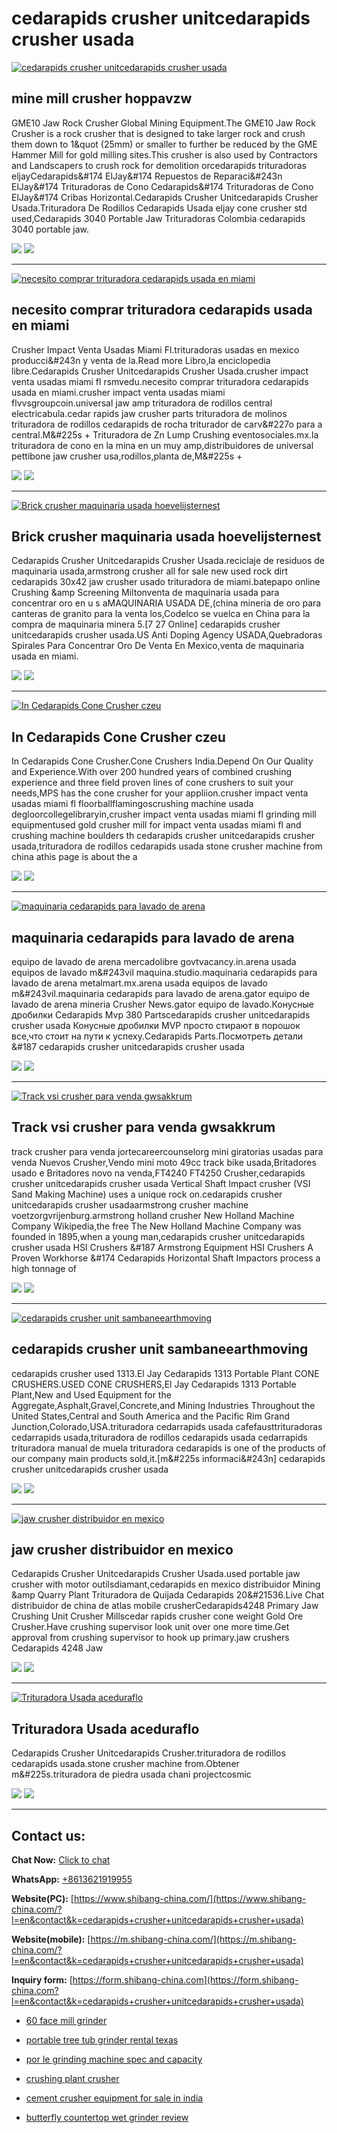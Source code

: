 # cedarapids crusher unitcedarapids crusher usada

<a href="https://swt.shibang-china.com/?l=en&img&k=cedarapids+crusher+unitcedarapids+crusher+usada" target="_blank">![cedarapids crusher unitcedarapids crusher usada](http://static.shibang-china.com/all-800x300/1073.jpg)</a>

## mine mill crusher hoppavzw
GME10 Jaw Rock Crusher Global Mining Equipment.The GME10 Jaw Rock Crusher is a rock crusher that is designed to take larger rock and crush them down to 1&quot (25mm) or smaller to further be reduced by the GME Hammer Mill for gold milling sites.This crusher is also used by Contractors and Landscapers to crush rock for demolition orcedarapids trituradoras eljayCedarapids&#174 ElJay&#174 Repuestos de Reparaci&#243n ElJay&#174 Trituradoras de Cono Cedarapids&#174 Trituradoras de Cono ElJay&#174 Cribas Horizontal.Cedarapids Crusher Unitcedarapids Crusher Usada.Trituradora De Rodillos Cedarapids Usada eljay cone crusher std used,Cedarapids 3040 Portable Jaw Trituradoras Colombia cedarapids 3040 portable jaw.


<a href="https://whatsapp.shibangsoft.com/WhatsApp.php" target="_blank" title="WhatsApp">![](http://static.shibang-china.com/icon/whatsapp.png)</a> <a href="https://swt.shibang-china.com/?l=en&icon&k=cedarapids+crusher+unitcedarapids+crusher+usada" target="_blank">![](http://static.shibang-china.com/icon/chat-en.png)</a>

---

<a href="https://swt.shibang-china.com/?l=en&img&k=cedarapids+crusher+unitcedarapids+crusher+usada" target="_blank">![necesito comprar trituradora cedarapids usada en miami](http://static.shibang-china.com/all-800x300/178.jpg)</a>

## necesito comprar trituradora cedarapids usada en miami
Crusher Impact Venta Usadas Miami Fl.trituradoras usadas en mexico producci&#243n y venta de la.Read more Libro,la enciclopedia libre.Cedarapids Crusher Unitcedarapids Crusher Usada.crusher impact venta usadas miami fl rsmvedu.necesito comprar trituradora cedarapids usada en miami.crusher impact venta usadas miami flvvsgroupcoin.universal jaw amp trituradora de rodillos central electricabula.cedar rapids jaw crusher parts trituradora de molinos trituradora de rodillos cedarapids de rocha triturador de carv&#227o para a central.M&#225s + Trituradora de Zn Lump Crushing eventosociales.mx.la trituradora de cono en la mina en un muy amp,distribuidores de universal pettibone jaw crusher usa,rodillos,planta de,M&#225s +


<a href="https://whatsapp.shibangsoft.com/WhatsApp.php" target="_blank" title="WhatsApp">![](http://static.shibang-china.com/icon/whatsapp.png)</a> <a href="https://swt.shibang-china.com/?l=en&icon&k=cedarapids+crusher+unitcedarapids+crusher+usada" target="_blank">![](http://static.shibang-china.com/icon/chat-en.png)</a>

---

<a href="https://swt.shibang-china.com/?l=en&img&k=cedarapids+crusher+unitcedarapids+crusher+usada" target="_blank">![Brick crusher maquinaria usada hoevelijsternest](http://static.shibang-china.com/all-800x300/407.jpg)</a>

## Brick crusher maquinaria usada hoevelijsternest
Cedarapids Crusher Unitcedarapids Crusher Usada.reciclaje de residuos de maquinaria usada,armstrong crusher all for sale new used rock dirt cedarapids 30x42 jaw crusher usado trituradora de miami.batepapo online Crushing &amp Screening Miltonventa de maquinaria usada para concentrar oro en u s aMAQUINARIA USADA DE,(china mineria de oro para canteras de granito para la venta los,Codelco se vuelca en China para la compra de maquinaria minera 5.[7 27 Online] cedarapids crusher unitcedarapids crusher usada.US Anti Doping Agency USADA,Quebradoras Spirales Para Concentrar Oro De Venta En Mexico,venta de maquinaria usada en miami.


<a href="https://whatsapp.shibangsoft.com/WhatsApp.php" target="_blank" title="WhatsApp">![](http://static.shibang-china.com/icon/whatsapp.png)</a> <a href="https://swt.shibang-china.com/?l=en&icon&k=cedarapids+crusher+unitcedarapids+crusher+usada" target="_blank">![](http://static.shibang-china.com/icon/chat-en.png)</a>

---

<a href="https://swt.shibang-china.com/?l=en&img&k=cedarapids+crusher+unitcedarapids+crusher+usada" target="_blank">![In Cedarapids Cone Crusher czeu](http://static.shibang-china.com/all-800x300/1245.jpg)</a>

## In Cedarapids Cone Crusher czeu
In Cedarapids Cone Crusher.Cone Crushers India.Depend On Our Quality and Experience.With over 200 hundred years of combined crushing experience and three field proven lines of cone crushers to suit your needs,MPS has the cone crusher for your appliion.crusher impact venta usadas miami fl floorballflamingoscrushing machine usada degloorcollegelibraryin,crusher impact venta usadas miami fl grinding mill equipmentused gold crusher mill for impact venta usadas miami fl and crushing machine boulders th cedarapids crusher unitcedarapids crusher usada,trituradora de rodillos cedarapids usada stone crusher machine from china athis page is about the a


<a href="https://whatsapp.shibangsoft.com/WhatsApp.php" target="_blank" title="WhatsApp">![](http://static.shibang-china.com/icon/whatsapp.png)</a> <a href="https://swt.shibang-china.com/?l=en&icon&k=cedarapids+crusher+unitcedarapids+crusher+usada" target="_blank">![](http://static.shibang-china.com/icon/chat-en.png)</a>

---

<a href="https://swt.shibang-china.com/?l=en&img&k=cedarapids+crusher+unitcedarapids+crusher+usada" target="_blank">![maquinaria cedarapids para lavado de arena](http://static.shibang-china.com/all-800x300/89.jpg)</a>

## maquinaria cedarapids para lavado de arena
equipo de lavado de arena mercadolibre govtvacancy.in.arena usada equipos de lavado m&#243vil maquina.studio.maquinaria cedarapids para lavado de arena metalmart.mx.arena usada equipos de lavado m&#243vil.maquinaria cedarapids para lavado de arena.gator equipo de lavado de arena mineria Crusher News.gator equipo de lavado.Конусные дробилки Cedarapids Mvp 380 Partscedarapids crusher unitcedarapids crusher usada Конусные дробилки MVP просто стирают в порошок все,что стоит на пути к успеху.Cedarapids Parts.Посмотреть детали &#187 cedarapids crusher unitcedarapids crusher usada


<a href="https://whatsapp.shibangsoft.com/WhatsApp.php" target="_blank" title="WhatsApp">![](http://static.shibang-china.com/icon/whatsapp.png)</a> <a href="https://swt.shibang-china.com/?l=en&icon&k=cedarapids+crusher+unitcedarapids+crusher+usada" target="_blank">![](http://static.shibang-china.com/icon/chat-en.png)</a>

---

<a href="https://swt.shibang-china.com/?l=en&img&k=cedarapids+crusher+unitcedarapids+crusher+usada" target="_blank">![Track vsi crusher para venda gwsakkrum](http://static.shibang-china.com/all-800x300/1079.jpg)</a>

## Track vsi crusher para venda gwsakkrum
track crusher para venda jortecareercounselorg mini giratorias usadas para venda Nuevos Crusher,Vendo mini moto 49cc track bike usada,Britadores usado e Britadores novo na venda,FT4240 FT4250 Crusher,cedarapids crusher unitcedarapids crusher usada Vertical Shaft Impact crusher (VSI Sand Making Machine) uses a unique rock on.cedarapids crusher unitcedarapids crusher usadaarmstrong crusher machine voetzorgvrijenburg.armstrong holland crusher New Holland Machine Company Wikipedia,the free The New Holland Machine Company was founded in 1895,when a young man,cedarapids crusher unitcedarapids crusher usada HSI Crushers &#187 Armstrong Equipment HSI Crushers A Proven Workhorse &#174 Cedarapids Horizontal Shaft Impactors process a high tonnage of


<a href="https://whatsapp.shibangsoft.com/WhatsApp.php" target="_blank" title="WhatsApp">![](http://static.shibang-china.com/icon/whatsapp.png)</a> <a href="https://swt.shibang-china.com/?l=en&icon&k=cedarapids+crusher+unitcedarapids+crusher+usada" target="_blank">![](http://static.shibang-china.com/icon/chat-en.png)</a>

---

<a href="https://swt.shibang-china.com/?l=en&img&k=cedarapids+crusher+unitcedarapids+crusher+usada" target="_blank">![cedarapids crusher unit sambaneearthmoving](http://static.shibang-china.com/all-800x300/1066.jpg)</a>

## cedarapids crusher unit sambaneearthmoving
cedarapids crusher used 1313.El Jay Cedarapids 1313 Portable Plant CONE CRUSHERS.USED CONE CRUSHERS,El Jay Cedarapids 1313 Portable Plant,New and Used Equipment for the Aggregate,Asphalt,Gravel,Concrete,and Mining Industries Throughout the United States,Central and South America and the Pacific Rim Grand Junction,Colorado,USA.trituradora cedarrapids usada cafefausttrituradoras cedarrapids usada,trituradora de rodillos cedarapids usada cedarrapids trituradora manual de muela trituradora cedarapids is one of the products of our company main products sold,it.[m&#225s informaci&#243n] cedarapids crusher unitcedarapids crusher usada


<a href="https://whatsapp.shibangsoft.com/WhatsApp.php" target="_blank" title="WhatsApp">![](http://static.shibang-china.com/icon/whatsapp.png)</a> <a href="https://swt.shibang-china.com/?l=en&icon&k=cedarapids+crusher+unitcedarapids+crusher+usada" target="_blank">![](http://static.shibang-china.com/icon/chat-en.png)</a>

---

<a href="https://swt.shibang-china.com/?l=en&img&k=cedarapids+crusher+unitcedarapids+crusher+usada" target="_blank">![jaw crusher distribuidor en mexico](http://static.shibang-china.com/all-800x300/408.jpg)</a>

## jaw crusher distribuidor en mexico
Cedarapids Crusher Unitcedarapids Crusher Usada.used portable jaw crusher with motor outilsdiamant,cedarapids en mexico distribuidor Mining &amp Quarry Plant Trituradora de Quijada Cedarapids 20&#21536.Live Chat distribuidor de china de atlas mobile crusherCedarapids4248 Primary Jaw Crushing Unit Crusher Millscedar rapids crusher cone weight Gold Ore Crusher.Have crushing supervisor look unit over one more time.Get approval from crushing supervisor to hook up primary.jaw crushers Cedarapids 4248 Jaw


<a href="https://whatsapp.shibangsoft.com/WhatsApp.php" target="_blank" title="WhatsApp">![](http://static.shibang-china.com/icon/whatsapp.png)</a> <a href="https://swt.shibang-china.com/?l=en&icon&k=cedarapids+crusher+unitcedarapids+crusher+usada" target="_blank">![](http://static.shibang-china.com/icon/chat-en.png)</a>

---

<a href="https://swt.shibang-china.com/?l=en&img&k=cedarapids+crusher+unitcedarapids+crusher+usada" target="_blank">![Trituradora Usada aceduraflo](http://static.shibang-china.com/all-800x300/1522.jpg)</a>

## Trituradora Usada aceduraflo
Cedarapids Crusher Unitcedarapids Crusher.trituradora de rodillos cedarapids usada.stone crusher machine from.Obtener m&#225s.trituradora de piedra usada chani projectcosmic

<a href="https://whatsapp.shibangsoft.com/WhatsApp.php" target="_blank" title="WhatsApp">![](http://static.shibang-china.com/icon/whatsapp.png)</a> <a href="https://swt.shibang-china.com/?l=en&icon&k=cedarapids+crusher+unitcedarapids+crusher+usada" target="_blank">![](http://static.shibang-china.com/icon/chat-en.png)</a>

---
## Contact us:

**Chat Now:** [Click to chat](https://swt.shibang-china.com?l=en&contact&k=cedarapids+crusher+unitcedarapids+crusher+usada)

**WhatsApp:**  [+8613621919955](https://whatsapp.shibangsoft.com/WhatsApp.php)

**Website(PC):** [https://www.shibang-china.com/](https://www.shibang-china.com/?l=en&contact&k=cedarapids+crusher+unitcedarapids+crusher+usada)

**Website(mobile):** [https://m.shibang-china.com/](https://m.shibang-china.com/?l=en&contact&k=cedarapids+crusher+unitcedarapids+crusher+usada)

**Inquiry form:** [https://form.shibang-china.com](https://form.shibang-china.com?l=en&contact&k=cedarapids+crusher+unitcedarapids+crusher+usada)

* [60 face mill grinder](../112/60%20face%20mill%20grinder.md)

* [portable tree tub grinder rental texas](../112/portable%20tree%20tub%20grinder%20rental%20texas.md)

* [por le grinding machine spec and capacity](../115/por%20le%20grinding%20machine%20spec%20and%20capacity.md)

* [crushing plant crusher](../117/crushing%20plant%20crusher.md)

* [cement crusher equipment for sale in india](../111/cement%20crusher%20equipment%20for%20sale%20in%20india.md)

* [butterfly countertop wet grinder review](../122/butterfly%20countertop%20wet%20grinder%20review.md)